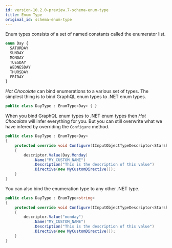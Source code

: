 ```yaml
---
id: version-10.2.0-preview.7-schema-enum-type
title: Enum Type
original_id: schema-enum-type
---
```


Enum types consists of a set of named constants called the enumerator list.

```graphql
enum Day {
  SATURDAY
  SUNDAY
  MONDAY
  TUESDAY
  WEDNESDAY
  THURSDAY
  FRIDAY
}
```

_Hot Chocolate_ can bind enumerations to a various set of types. The simplest thing is to bind GraphQL enum types to .NET enum types.

```csharp
public class DayType : EnumType<Day> { }
```

When you bind GraphQL enum types to .NET enum types then _Hot Chocolate_ will infer everything for you. But you can still overwrite what we have infered by overriding the `Configure` method.

```csharp
public class DayType : EnumType<Day>
{
    protected override void Configure(IInputObjectTypeDescriptor<Starship> descriptor)
    {
        descriptor.Value(Day.Monday)
            .Name("MY_CUSTOM_NAME")
            .Description("This is the description of this value")
            .Directive(new MyCustomDirective());
    }
}
```

You can also bind the enumeration type to any other .NET type.

```csharp
public class DayType : EnumType<string>
{
    protected override void Configure(IInputObjectTypeDescriptor<Starship> descriptor)
    {
        descriptor.Value("monday")
            .Name("MY_CUSTOM_NAME")
            .Description("This is the description of this value")
            .Directive(new MyCustomDirective());
    }
}
```
